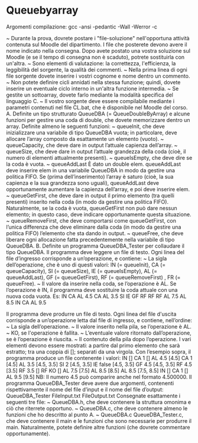 # Queuebyarray

Argomenti compilazione: gcc -ansi -pedantic -Wall -Werror -c

~ Durante la prova, dovrete postare i "file-soluzione" nell'opportuna attività contenuta sul Moodle del dipartimento. I file
che posterete devono avere il nome indicato nella consegna.
Dopo avete postato una vostra soluzione sul Moodle (e se il tempo di consegna non è scaduto), potrete sostituirla con
un'altra.
~ Sono elementi di valutazione: la correttezza, l'efficienza, la leggibilità del sorgente, la qualità dei commenti.
~ Nella prima linea di ogni file sorgente dovete inserire i vostri cognome e nome dentro un commento.
~ Non potete definire cicli annidati nella stessa funzione; quindi, dovete inserire un eventuale ciclo interno in un'altra funzione
intermedia.
~ Se gestite un sottoarray, dovete farlo mediante la modalità specifica del linguaggio C.
~ Il vostro sorgente deve essere compilabile mediante i parametri contenuti nel file CL.bat, che è disponibile nel Moodle
del corso.
A. Definite un tipo strutturato QueueDBA (= QueueDoubleByArray) e alcune funzioni per gestire una coda di double, che
dovete memorizzare dentro un array.
Definite almeno le seguenti funzioni:
~ queueInit, che deve inizializzare una variabile di tipo QueueDBA vuota; in particolare, deve allocare l’array composto
da esattamente un elemento (vuoto).
~ queueCapacity, che deve dare in output l’attuale capienza dell’array.
~ queueSize, che deve dare in output l’attuale grandezza della coda (cioè, il numero di elementi attualmente presenti).
~ queueIsEmpty, che deve dire se la coda è vuota.
~ queueAddLast
È dato un double elem.
queueAddLast deve inserire elem in una variabile QueueDBA in modo da gestire una politica FIFO.
Se (prima dell’inserimento) l’array è saturo (cioè, la sua capienza e la sua grandezza sono uguali), queueAddLast deve
opportunamente aumentare la capienza dell’array, e poi deve inserire elem.
~ queueGetFirst, che deve dare in output il primo elemento (tra quelli presenti) inserito nella coda (in modo da gestire
una politica FIFO).
Naturalmente, se la coda è vuota, queueGetFirst non può dare nessun elemento; in questo caso, deve indicare opportunamente
questa situazione.
~ queueRemoveFirst, che deve comportarsi come queueGetFirst, con l’unica differenza che deve eliminare dalla coda
(in modo da gestire una politica FIFO) l’elemento che sta dando in output.
~ queueFree, che deve liberare ogni allocazione fatta precedentemente nella variabile di tipo QueueDBA.
B. Definite un programma QueueDBA_Tester per collaudare il tipo QueueDBA.
Il programma deve leggere un file di testo. Ogni linea del file d’ingresso corrisponde a un’operazione, e contiene:
~ La sigla dell’operazione, che è uno di questi valori: IN (= queueInit), CA (= queueCapacity), SI (= queueSize),
IE (= queueIsEmpty), AL (= queueAddLast), GF (= queueGetFirst), RF (= queueRemoveFirst) , FR (= queueFree).
~ Il valore da inserire nella coda, se l’operazione è AL.
Se l’operazione è IN, il programma deve sostituire la coda attuale con una nuova coda vuota.
Es:
IN
CA
AL 4.5
CA
AL 3.5
SI
IE
GF
RF
RF
RF
AL 7.5
AL 8.5
IN
CA
AL 9.5

Il programma deve produrre un file di testo. Ogni linea del file d'uscita corrisponde a un’operazione letta dal file di ingresso,
e contiene, nell’ordine:
~ La sigla dell’operazione.
~ Il valore inserito nella pila, se l’operazione è AL.
~ KO, se l'operazione è fallita.
~ L’eventuale valore ritornato dall’operazione, se è l’operazione è riuscita.
~ Il contenuto della pila dopo l’operazione.
I vari elementi devono essere mostrati: a partire dal primo elemento che sarà estratto; tra una coppia di []; separati da
una virgola.
Con l’esempio sopra, il programma produce un file contenente i valori:
IN []
CA 1 []
AL 4.5 [4.5]
CA 1 [4.5]
AL 3.5 [4.5, 3.5]
SI 2 [4.5, 3.5]
IE false [4.5, 3.5]
GF 4.5 [4.5, 3.5]
RF 4.5 [3.5]
RF 3.5 []
RF KO []
AL 7.5 [7.5]
AL 8.5 [8.5] AL 8.5 [7.5, 8.5]
IN []
CA 1 []
AL 9.5 [9.5]
NB: Il numero 4.5 può comparire anche nel formato 4.500000.
Il programma QueueDBA_Tester deve avere due argomenti, contenenti rispettivamente il nome del file d’input e il nome
del file d’output:
QueueDBA_Tester FileInput.txt FileOutput.txt
Consegnate esattamente i seguenti tre file:
~ QueueDBA.h, che deve contenere la struttura omonima e ciò che riterrete opportuno.
~ QueueDBA.c, che deve contenere almeno le funzioni che ho descritto al punto A.
~ QueueDBA.c QueueDBA_Tester.c, che deve contenere il main e le funzioni che sono necessarie per produrre il main.
Naturalmente, potete definire altre funzioni (che dovrete commentare opportunamente).

